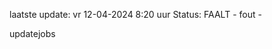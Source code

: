laatste update: 
vr 12-04-2024  8:20   uur 
Status: FAALT - fout - 
<div class="service R">updatejobs</div>